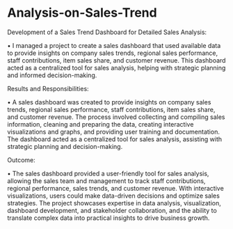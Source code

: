 # Analysis-on-Sales-Trend
Development of a Sales Trend Dashboard for Detailed Sales Analysis:

• I managed a project to create a sales dashboard that used available data to provide insights on company sales trends, regional sales performance, staff contributions, item sales share, and customer revenue. This dashboard acted as a centralized tool for sales analysis, helping with strategic planning and informed decision-making.

Results and Responsibilities:

• A sales dashboard was created to provide insights on company sales trends, regional sales performance, staff contributions, item sales share, and customer revenue. The process involved collecting and compiling sales information, cleaning and preparing the data, creating interactive visualizations and graphs, and providing user training and documentation. The dashboard acted as a centralized tool for sales analysis, assisting with strategic planning and decision-making.

Outcome:

• The sales dashboard provided a user-friendly tool for sales analysis, allowing the sales team and management to track staff contributions, regional performance, sales trends, and customer revenue. With interactive visualizations, users could make data-driven decisions and optimize sales strategies. The project showcases expertise in data analysis, visualization, dashboard development, and stakeholder collaboration, and the ability to translate complex data into practical insights to drive business growth.
